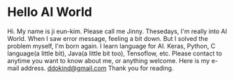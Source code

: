 # Hello AI World

Hi. My name is ji eun-kim. Please call me Jinny. 
Thesedays, I'm really into AI World. When I saw error message, feeling a bit down. But I solved the problem myself, I'm born again.
I learn language for AI. Keras, Python, C language(a little bit), Java(a little bit too), Tensoflow, etc.
Please contact to anytime you want to know about me, or anything welcome.
Here is my e-mail address. ddokind@gmail.com
Thank you for reading.
